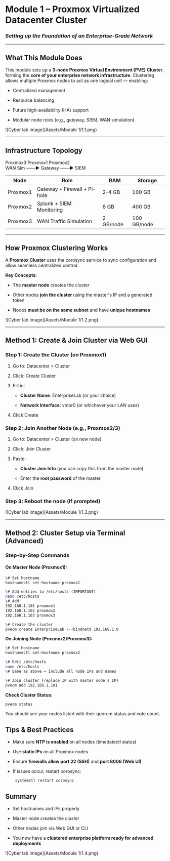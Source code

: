 #  **Module 1 – Proxmox Virtualized Datacenter Cluster**

### ***Setting up the Foundation of an Enterprise-Grade Network***

---

##  **What This Module Does**

This module sets up a **3-node Proxmox Virtual Environment (PVE) Cluster**, forming the **core of your enterprise network infrastructure**. Clustering allows multiple Proxmox nodes to act as one logical unit — enabling:

* Centralized management

* Resource balancing

* Future high-availability (HA) support

* Modular node roles (e.g., gateway, SIEM, WAN simulation)
    
![Cyber lab image](Assets/Module 1/1.1.png)

---

##  **Infrastructure Topology**

  Proxmox3                              Proxmox1                             Proxmox2             
  WAN Sim               ───►    Gateway            ───►        SIEM                

| Node | Role | RAM | Storage |
| ----- | ----- | ----- | ----- |
| Proxmox1 | Gateway \+ Firewall \+ Pi-hole | 2–4 GB | 100 GB |
| Proxmox2 | Splunk \+ SIEM Monitoring | 6 GB | 400 GB |
| Proxmox3 | WAN Traffic Simulation | 2 GB/node | 100 GB/node |

---

##  **How Proxmox Clustering Works**

A **Proxmox Cluster** uses the corosync service to sync configuration and allow seamless centralized control.

**Key Concepts:**

* The **master node** creates the cluster

* Other nodes **join the cluster** using the master's IP and a generated token

* Nodes **must be on the same subnet** and have **unique hostnames**

![Cyber lab image](Assets/Module 1/1.2.png)

---

##  **Method 1: Create & Join Cluster via Web GUI**

### **Step 1: Create the Cluster (on Proxmox1)**

1. Go to: Datacenter \> Cluster

2. Click: Create Cluster

3. Fill in:

   * **Cluster Name**: EnterpriseLab (or your choice)

   * **Network Interface**: vmbr0 (or whichever your LAN uses)

4. Click Create

###  **Step 2: Join Another Node (e.g., Proxmox2/3)**

1. Go to: Datacenter \> Cluster (on new node)

2. Click: Join Cluster

3. Paste:

   * **Cluster Join Info** (you can copy this from the master node)

   * Enter the **root password** of the master

4. Click Join

###  **Step 3: Reboot the node (if prompted)**

![Cyber lab image](Assets/Module 1/1.3.png)

---

##  **Method 2: Cluster Setup via Terminal (Advanced)**

###  **Step-by-Step Commands**

####  **On Master Node (Proxmox1):**

```bash  
\# Set hostname  
hostnamectl set-hostname proxmox1

\# Add entries to /etc/hosts (IMPORTANT)  
nano /etc/hosts  
\# Add:  
192.168.1.101 proxmox1  
192.168.1.102 proxmox2  
192.168.1.103 proxmox3

\# Create the cluster  
pvecm create EnterpriseLab \--bindnet0 192.168.1.0

```

**On Joining Node (Proxmox2/Proxmox3):**

```bash  
\# Set hostname  
hostnamectl set-hostname proxmox2

\# Edit /etc/hosts  
nano /etc/hosts  
\# Same as above — include all node IPs and names

\# Join cluster (replace IP with master node’s IP)  
pvecm add 192.168.1.101

```  
**Check Cluster Status:**  
```bash  
pvecm status  
```

You should see your nodes listed with their quorum status and vote count.

## **Tips & Best Practices**

* Make sure **NTP is enabled** on all nodes (timedatectl status)

* Use **static IPs** on all Proxmox nodes

* Ensure **firewalls allow port 22 (SSH)** and **port 8006 (Web UI)**

* If issues occur, restart corosync:  

   ```bash
    systemctl restart corosync
   ```



## **Summary**

* Set hostnames and IPs properly

* Master node creates the cluster

* Other nodes join via Web GUI or CLI

* You now have a **clustered enterprise platform ready for advanced deployments**

![Cyber lab image](Assets/Module 1/1.4.png)

